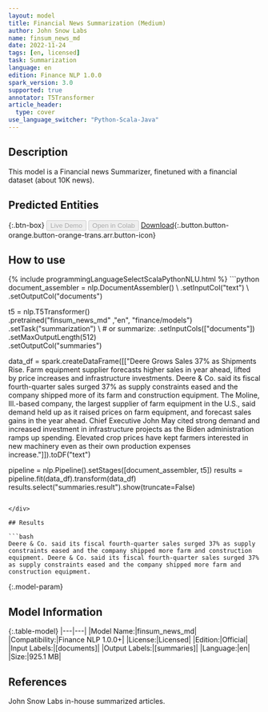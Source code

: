```yaml
---
layout: model
title: Financial News Summarization (Medium)
author: John Snow Labs
name: finsum_news_md
date: 2022-11-24
tags: [en, licensed]
task: Summarization
language: en
edition: Finance NLP 1.0.0
spark_version: 3.0
supported: true
annotator: T5Transformer
article_header:
  type: cover
use_language_switcher: "Python-Scala-Java"
---
```


## Description

This model is a Financial news Summarizer, finetuned with a financial dataset (about 10K news).

## Predicted Entities



{:.btn-box}
<button class="button button-orange" disabled>Live Demo</button>
<button class="button button-orange" disabled>Open in Colab</button>
[Download](https://s3.amazonaws.com/auxdata.johnsnowlabs.com/finance/models/finsum_news_md_en_1.0.0_3.0_1669312993098.zip){:.button.button-orange.button-orange-trans.arr.button-icon}

## How to use



<div class="tabs-box" markdown="1">
{% include programmingLanguageSelectScalaPythonNLU.html %}
```python
document_assembler = nlp.DocumentAssembler() \
    .setInputCol("text") \
    .setOutputCol("documents")

t5 = nlp.T5Transformer() \
    .pretrained("finsum_news_md" ,"en", "finance/models") \
    .setTask("summarization") \ # or summarize:
    .setInputCols(["documents"]) \
    .setMaxOutputLength(512) \
    .setOutputCol("summaries")

data_df = spark.createDataFrame([["Deere Grows Sales 37% as Shipments Rise. Farm equipment supplier forecasts higher sales in year ahead, lifted by price increases and infrastructure investments. Deere & Co. said its fiscal fourth-quarter sales surged 37% as supply constraints eased and the company shipped more of its farm and construction equipment. The Moline, Ill.-based company, the largest supplier of farm equipment in the U.S., said demand held up as it raised prices on farm equipment, and forecast sales gains in the year ahead. Chief Executive John May cited strong demand and increased investment in infrastructure projects as the Biden administration ramps up spending. Elevated crop prices have kept farmers interested in new machinery even as their own production expenses increase."]]).toDF("text")

pipeline = nlp.Pipeline().setStages([document_assembler, t5])
results = pipeline.fit(data_df).transform(data_df)
results.select("summaries.result").show(truncate=False)
```

</div>

## Results

```bash
Deere & Co. said its fiscal fourth-quarter sales surged 37% as supply constraints eased and the company shipped more farm and construction equipment. Deere & Co. said its fiscal fourth-quarter sales surged 37% as supply constraints eased and the company shipped more farm and construction equipment.
```

{:.model-param}
## Model Information

{:.table-model}
|---|---|
|Model Name:|finsum_news_md|
|Compatibility:|Finance NLP 1.0.0+|
|License:|Licensed|
|Edition:|Official|
|Input Labels:|[documents]|
|Output Labels:|[summaries]|
|Language:|en|
|Size:|925.1 MB|

## References

John Snow Labs in-house summarized articles.
